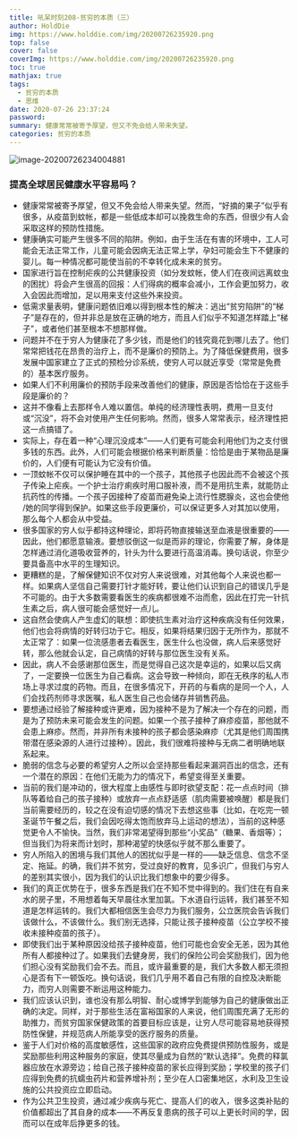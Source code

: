 ```yaml
---
title: 吼呆时刻208-贫穷的本质（三）
author: HoldDie
img: https://www.holddie.com/img/20200726235920.png
top: false
cover: false
coverImg: https://www.holddie.com/img/20200726235920.png
toc: true
mathjax: true
tags:
  - 贫穷的本质
  - 思维
date: 2020-07-26 23:37:24
password:
summary: 健康常常被寄予厚望，但又不免会给人带来失望。
categories: 贫穷的本质
---
```


![image-20200726234004881](https://www.holddie.com/img/20200726235920.png)

### 提高全球居民健康水平容易吗？

- 健康常常被寄予厚望，但又不免会给人带来失望。然而，“好摘的果子”似乎有很多，从疫苗到蚊帐，都是一些低成本却可以挽救生命的东西，但很少有人会采取这样的预防性措施。
- 健康确实可能产生很多不同的陷阱。例如，由于生活在有害的环境中，工人可能会无法正常工作，儿童可能会因病无法正常上学，孕妇可能会生下不健康的婴儿。每一种情况都可能使当前的不幸转化成未来的贫穷。
- 国家进行旨在控制疟疾的公共健康投资（如分发蚊帐，使人们在夜间远离蚊虫的困扰）将会产生很高的回报：人们得病的概率会减小，工作会更加努力，收入会因此而增加，足以用来支付这些外来投资。
- 低需求量表明，健康问题依旧难以得到根本性的解决：逃出“贫穷陷阱”的“梯子”是存在的，但并非总是放在正确的地方，而且人们似乎不知道怎样踏上“梯子”，或者他们甚至根本不想那样做。
- 问题并不在于穷人为健康花了多少钱，而是他们的钱究竟花到哪儿去了。他们常常把钱花在昂贵的治疗上，而不是廉价的预防上。为了降低保健费用，很多发展中国家建立了正式的预检分诊系统，使穷人可以就近享受（常常是免费的）基本医疗服务。
- 如果人们不利用廉价的预防手段来改善他们的健康，原因是否恰恰在于这些手段是廉价的？
- 这并不像看上去那样令人难以置信。单纯的经济理性表明，费用一旦支付或“沉没”，将不会对使用产生任何影响。然而，很多人常常表示，经济理性把这一点搞错了。
- 实际上，存在着一种“心理沉没成本”——人们更有可能会利用他们为之支付很多钱的东西。此外，人们可能会根据价格来判断质量：恰恰是由于某物品是廉价的，人们便有可能认为它没有价值。
- 一顶蚊帐不仅可以保护睡在其中的一个孩子，其他孩子也因此而不会被这个孩子传染上疟疾。一个护士治疗痢疾时用口服补液，而不是用抗生素，就能防止抗药性的传播。一个孩子因接种了疫苗而避免染上流行性腮腺炎，这也会使他 /她的同学得到保护。如果这些手段更廉价，可以保证更多人对其加以使用，那么每个人都会从中受益。
- 很多国家的穷人似乎都持这种理论，即将药物直接输送至血液是很重要的——因此，他们都愿意输液。要想驳倒这一似是而非的理论，你需要了解，身体是怎样通过消化道吸收营养的，针头为什么要进行高温消毒。换句话说，你至少要具备高中水平的生理知识。
- 更糟糕的是，了解保健知识不仅对穷人来说很难，对其他每个人来说也都一样。如果病人坚信自己需要打针才能好转，要让他们认识到自己的错误几乎是不可能的。由于大多数需要看医生的疾病都很难不治而愈，因此在打完一针抗生素之后，病人很可能会感觉好一点儿。
- 这自然会使病人产生虚幻的联想：即使抗生素对治疗这种疾病没有任何效果，他们也会将病情的好转归功于它。相反，如果将结果归因于无所作为，那就不太正常了：如果一位流感患者去看医生，医生什么也没做，病人后来感觉好转，那么他就会认定，自己病情的好转与那位医生没有关系。
- 因此，病人不会感谢那位医生，而是觉得自己这次是幸运的，如果以后又病了，一定要换一位医生为自己看病。这会导致一种倾向，即在无秩序的私人市场上寻求过度的药物。而且，在很多情况下，开药的与看病的是同一个人，人们会找药剂师寻求医嘱，私人医生自己也会储存并销售药品。
- 要想通过经验了解接种或许更难，因为接种不是为了解决一个存在的问题，而是为了预防未来可能会发生的问题。如果一个孩子接种了麻疹疫苗，那他就不会患上麻疹。然而，并非所有未接种的孩子都会感染麻疹（尤其是他们周围携带潜在感染源的人进行过接种）。因此，我们很难将接种与无病二者明确地联系起来。
- 脆弱的信念与必要的希望穷人之所以会坚持那些看起来漏洞百出的信念，还有一个潜在的原因：在他们无能为力的情况下，希望变得至关重要。
- 当前的我们是冲动的，很大程度上由感性与即时欲望支配：花一点点时间（排队等着给自己的孩子接种）或放弃一点点舒适感（肌肉需要被唤醒）都是我们当前需要经历的，较之在没有迫切感的情况下去想这些事（比如，在吃完一顿圣诞节午餐之后，我们会因吃得太饱而放弃马上运动的想法），当前的这种感觉更令人不愉快。当然，我们非常渴望得到那些“小奖品”（糖果、香烟等）；但当我们为将来而计划时，那种渴望的快感似乎就不那么重要了。
- 穷人所陷入的困境与我们其他人的困扰似乎是一样的——缺乏信息、信念不坚定、拖延。的确，我们并不贫穷，受过良好的教育，见多识广，但我们与穷人的差别其实很小，因为我们的认识比我们想象中的要少得多。
- 我们的真正优势在于，很多东西是我们在不知不觉中得到的。我们住在有自来水的房子里，不用想着每天早晨往水里加氯。下水道自行运转，我们甚至不知道是怎样运转的。我们大都相信医生会尽力为我们服务，公立医院会告诉我们该做什么，不该做什么。我们别无选择，只能让孩子接种疫苗（公立学校不接收未接种疫苗的孩子）。
- 即使我们出于某种原因没给孩子接种疫苗，他们可能也会安全无恙，因为其他所有人都接种过了。如果我们去健身房，我们的保险公司会奖励我们，因为他们担心没有奖励我们会不去。而且，或许最重要的是，我们大多数人都无须担心是否有下一顿饭吃。换句话说，我们几乎用不着自己有限的自控及决断能力，而穷人则需要不断运用这种能力。
- 我们应该认识到，谁也没有那么明智、耐心或博学到能够为自己的健康做出正确的决定。同样，对于那些生活在富裕国家的人来说，他们周围充满了无形的助推力，而贫穷国家保健政策的首要目标应该是，让穷人尽可能容易地获得预防性保健，并规范病人所能享受的医疗服务的质量。
- 鉴于人们对价格的高度敏感性，这些国家的政府应免费提供预防性服务，或是奖励那些利用这种服务的家庭，使其尽量成为自然的“默认选择”。免费的释氯器应放在水源旁边；给自己孩子接种疫苗的家长应得到奖励；学校里的孩子们应得到免费的抗蠕虫药片和营养增补剂；至少在人口密集地区，水利及卫生设施的公共投资应立即启动。
- 作为公共卫生投资，通过减少疾病与死亡、提高人们的收入，很多这类补贴的价值都超出了其自身的成本——不再反复患病的孩子可以上更长时间的学，因而可以在成年后挣更多的钱。